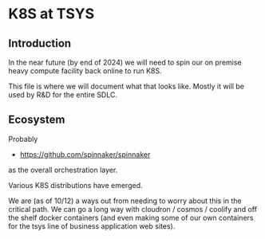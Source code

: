# K8S at TSYS

## Introduction 

In the near future (by end of 2024) we will need to spin our on premise heavy compute facility back online to run K8S.

This file is where we will document what that looks like. Mostly it will be used by R&D for the entire SDLC. 

## Ecosystem

Probably 

- https://github.com/spinnaker/spinnaker

as the overall orchestration layer. 

Various K8S distributions have emerged. 

We are (as of 10/12) a ways out from needing to worry about this in the critical path. We can go a long way with cloudron / cosmos / coolify and off the shelf docker containers (and even making some of our own containers for the tsys line of business application web sites). 
